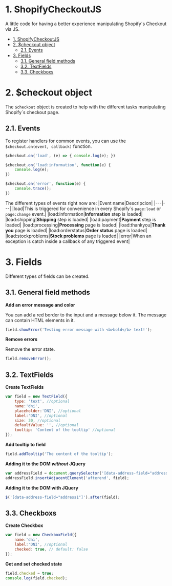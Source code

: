 
# 1. ShopifyCheckoutJS
A little code for having a better experience manipulating Shopify´s Checkout via JS.

- [1. ShopifyCheckoutJS](#1-shopifycheckoutjs)
- [2. $checkout object](#2-checkout-object)
	- [2.1. Events](#21-events)
- [3. Fields](#3-fields)
	- [3.1. General field methods](#31-general-field-methods)
	- [3.2. TextFields](#32-textfields)
	- [3.3. Checkboxs](#33-checkboxs)

# 2. $checkout object
The `$checkout` object is created to help with the different tasks manipulating Shopify´s checkout page.

## 2.1. Events
To register handlers for common events, you can use the `$checkout.on(event, callback)` function.
```javascript
$checkout.on('load', (e) => { console.log(e); })

$checkout.on('load:information', function(e) { 
	console.log(e); 
})

$checkout.on('error', function(e) { 
	console.trace(); 
})
```
The different types of events right now are:
|Event name|Descripcion|
|---|---|
|load|This is triggered for convenience in every Shopify´s ``page:load`` or ``page:change`` event.|
|load:information|**Information** step is loaded|
|load:shipping|**Shipping** step is loaded|
|load:payment|**Payment** step is loaded|
|load:processing|**Processing** page is loaded|
|load:thankyou|**Thank you** page is loaded|
|load:orderstatus|**Order status** page is loaded|
|load:stockproblems|**Stock problems** page is loaded|
|error|When an exception is catch inside a callback of any triggered event|

# 3. Fields
Different types of fields can be created. 

## 3.1. General field methods

**Add an error message and color**

You can add a red border to the input and a message below it. The message can contain HTML elements in it.

```javascript
field.showError('Testing error message with <b>bold</b> text!');
```

**Remove errors**

Remove the error state.

```javascript
field.removeError();
```

## 3.2. TextFields

**Create TextFields**
```javascript
var field = new TextField({
	type: 'text', //optional
	name:'dni', 
	placeholder:'DNI', //optional
	label:'DNI', //optional
	size: 30, //optional
	defaultValue: '', //optional
	tooltip: 'Content of the tooltip' //optional
});
```

**Add tooltip to field**
```javascript
field.addTooltip('The content of the tooltip');
```

**Adding it to the DOM *without* JQuery**
```javascript
var addressField = document.querySelector('[data-address-field="address1"]');
addressField.insertAdjacentElement('afterend', field);
```

**Adding it to the DOM with JQuery**
```javascript
$('[data-address-field="address1"]').after(field);
```

## 3.3. Checkboxs

**Create Checkbox**
```javascript
var field = new CheckboxField({
	name:'dni', 
	label:'DNI', //optional
	checked: true, // default: false
});
```

**Get and set checked state**
```javascript
field.checked = true;
console.log(field.checked);
```